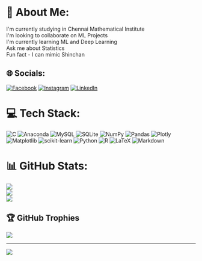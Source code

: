 # 💫 About Me:
I'm currently studying in Chennai Mathematical Institute<br>I'm looking to collaborate on ML Projects<br>I'm currently learning ML and Deep Learning<br>Ask me about Statistics<br>Fun fact - I can mimic Shinchan<br>


## 🌐 Socials:
[![Facebook](https://img.shields.io/badge/Facebook-%231877F2.svg?logo=Facebook&logoColor=white)]([https://www.facebook.com/profile.php?id=100004575676927]) [![Instagram](https://img.shields.io/badge/Instagram-%23E4405F.svg?logo=Instagram&logoColor=white)](https://instagram.com/KironmoyRoy) [![LinkedIn](https://img.shields.io/badge/LinkedIn-%230077B5.svg?logo=linkedin&logoColor=white)](https://linkedin.com/in/KironmoyRoy) 

# 💻 Tech Stack:
![C](https://img.shields.io/badge/c-%2300599C.svg?style=plastic&logo=c&logoColor=white) ![Anaconda](https://img.shields.io/badge/Anaconda-%2344A833.svg?style=plastic&logo=anaconda&logoColor=white) ![MySQL](https://img.shields.io/badge/mysql-%2300000f.svg?style=plastic&logo=mysql&logoColor=white) ![SQLite](https://img.shields.io/badge/sqlite-%2307405e.svg?style=plastic&logo=sqlite&logoColor=white) ![NumPy](https://img.shields.io/badge/numpy-%23013243.svg?style=plastic&logo=numpy&logoColor=white) ![Pandas](https://img.shields.io/badge/pandas-%23150458.svg?style=plastic&logo=pandas&logoColor=white) ![Plotly](https://img.shields.io/badge/Plotly-%233F4F75.svg?style=plastic&logo=plotly&logoColor=white) ![Matplotlib](https://img.shields.io/badge/Matplotlib-%23ffffff.svg?style=plastic&logo=Matplotlib&logoColor=black) ![scikit-learn](https://img.shields.io/badge/scikit--learn-%23F7931E.svg?style=plastic&logo=scikit-learn&logoColor=white) ![Python](https://img.shields.io/badge/python-3670A0?style=plastic&logo=python&logoColor=ffdd54) ![R](https://img.shields.io/badge/r-%23276DC3.svg?style=plastic&logo=r&logoColor=white) ![LaTeX](https://img.shields.io/badge/latex-%23008080.svg?style=plastic&logo=latex&logoColor=white) ![Markdown](https://img.shields.io/badge/markdown-%23000000.svg?style=plastic&logo=markdown&logoColor=white)
# 📊 GitHub Stats:
![](https://github-readme-stats.vercel.app/api?username=kiru2001&theme=radical&hide_border=false&include_all_commits=true&count_private=true)<br/>
![](https://github-readme-streak-stats.herokuapp.com/?user=kiru2001&theme=radical&hide_border=false)<br/>
![](https://github-readme-stats.vercel.app/api/top-langs/?username=kiru2001&theme=radical&hide_border=false&include_all_commits=true&count_private=true&layout=compact)

## 🏆 GitHub Trophies
![](https://github-profile-trophy.vercel.app/?username=kiru2001&theme=radical&no-frame=false&no-bg=false&margin-w=4)

---
[![](https://visitcount.itsvg.in/api?id=kiru2001&icon=8&color=12)](https://visitcount.itsvg.in)

<!-- Proudly created with GPRM ( https://gprm.itsvg.in ) -->
